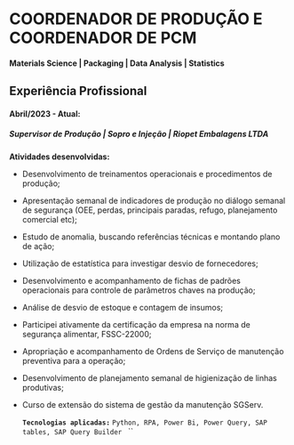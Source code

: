 # COORDENADOR DE PRODUÇÃO E COORDENADOR DE PCM

#### Materials Science | Packaging | Data Analysis | Statistics

## Experiência Profissional

#### Abril/2023 - Atual:
##### Supervisor de Produção | Sopro e Injeção | Riopet Embalagens LTDA

**Atividades desenvolvidas:**

- Desenvolvimento de treinamentos operacionais e procedimentos de produção;
- Apresentação semanal de indicadores de produção no diálogo semanal de segurança (OEE, perdas, principais paradas, refugo, planejamento comercial etc);
- Estudo de anomalia, buscando referências técnicas e montando plano de ação;
- Utilização de estatística para investigar desvio de fornecedores;
- Desenvolvimento e acompanhamento de fichas de padrões operacionais para controle de parâmetros chaves na produção;
- Análise de desvio de estoque e contagem de insumos;
- Participei ativamente da certificação da empresa na norma de segurança alimentar, FSSC-22000;
- Apropriação e acompanhamento de Ordens de Serviço de manutenção preventiva para a operação;
- Desenvolvimento de planejamento semanal de higienização de linhas produtivas;
- Curso de extensão do sistema de gestão da manutenção <em1>SGServ</em1>.

  **`Tecnologias aplicadas:`** `Python, RPA, Power Bi, Power Query, SAP tables, SAP Query Builder `
  ``
